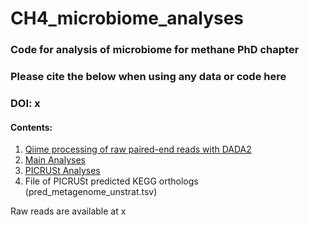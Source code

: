 # CH4_microbiome_analyses
### Code for analysis of microbiome for methane PhD chapter

### Please cite the below when using any data or code here
### DOI: x

#### Contents:
1. [Qiime processing of raw paired-end reads with DADA2](https://github.com/cckeneally/CH4_microbiome_analyses/blob/main/QIIME2Pre-Processing.md)
2. [Main Analyses](https://github.com/cckeneally/CH4_microbiome_analyses/blob/main/Analysis_Main.md)
3. [PICRUSt Analyses](https://github.com/cckeneally/CH4_microbiome_analyses/blob/main/PICRUSt_Analysis_CH4.md)
4. File of PICRUSt predicted KEGG orthologs (pred_metagenome_unstrat.tsv)

Raw reads are available at x
